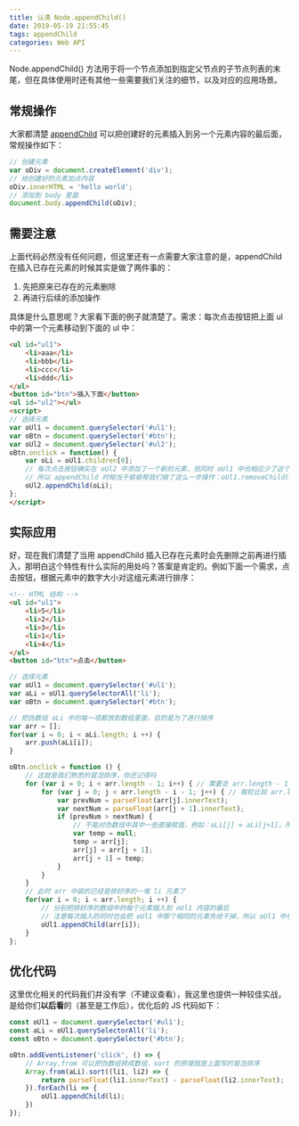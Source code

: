 ```yaml
---
title: 认清 Node.appendChild()
date: 2019-05-19 21:55:45
tags: appendChild
categories: Web API
---
```


Node.appendChild() 方法用于将一个节点添加到指定父节点的子节点列表的末尾，但在具体使用时还有其他一些需要我们关注的细节，以及对应的应用场景。

<!-- more -->

## 常规操作

大家都清楚 [appendChild](https://developer.mozilla.org/en-US/docs/Web/API/Node/appendChild) 可以把创建好的元素插入到另一个元素内容的最后面，常规操作如下：

```javascript
// 创建元素
var oDiv = document.createElement('div');
// 给创建好的元素加点内容
oDiv.innerHTML = 'hello world';
// 添加到 body 里面
document.body.appendChild(oDiv);
```

## 需要注意

上面代码必然没有任何问题，但这里还有一点需要大家注意的是，appendChild 在插入已存在元素的时候其实是做了两件事的：

1. 先把原来已存在的元素删除
2. 再进行后续的添加操作

具体是什么意思呢？大家看下面的例子就清楚了。需求：每次点击按钮把上面 ul 中的第一个元素移动到下面的 ul 中：

```html
<ul id="ul1">
    <li>aaa</li>
    <li>bbb</li>
    <li>ccc</li>
    <li>ddd</li>
</ul>
<button id="btn">插入下面</button>
<ul id="ul2"></ul>
<script>
// 选择元素
var oUl1 = document.querySelector('#ul1');
var oBtn = document.querySelector('#btn');
var oUl2 = document.querySelector('#ul2');
oBtn.onclick = function() {
    var oLi = oUl1.children[0];
    // 每次点击按钮确实在 oUl2 中添加了一个新的元素，但同时 oUl1 中也相应少了这个元素
    // 所以 appendChild 时相当于偷偷帮我们做了这么一步操作：oUl1.removeChild(oLi);
    oUl2.appendChild(oLi);
};
</script>
```

## 实际应用

好，现在我们清楚了当用 appendChild 插入已存在元素时会先删除之前再进行插入，那明白这个特性有什么实际的用处吗？答案是肯定的。例如下面一个需求，点击按钮，根据元素中的数字大小对这组元素进行排序：

```html
<!-- HTML 结构 -->
<ul id="ul1">
    <li>5</li>
    <li>2</li>
    <li>3</li>
    <li>1</li>
    <li>4</li>
</ul>
<button id="btn">点击</button>
```

```javascript
// 选择元素
var oUl1 = document.querySelector('#ul1');
var aLi = oUl1.querySelectorAll('li');
var oBtn = document.querySelector('#btn');

// 把伪数组 aLi 中的每一项都放到数组里面，目的是为了进行排序
var arr = [];
for(var i = 0; i < aLi.length; i ++) {
    arr.push(aLi[i]);
}

oBtn.onclick = function () {
    // 这就是我们熟悉的冒泡排序，你还记得吗
    for (var i = 0; i < arr.length - 1; i++) { // 需要走 arr.length - 1 轮
        for (var j = 0; j < arr.length - i - 1; j++) { // 每轮比较 arr.length - i - 1 次
            var prevNum = parseFloat(arr[j].innerText);
            var nextNum = parseFloat(arr[j + 1].innerText);
            if (prevNum > nextNum) {
                // 不能对伪数组中其中一些直接赋值，例如：aLi[j] = aLi[j+1]，所以需要把伪数组转换成数组后再进行排序
                var temp = null;
                temp = arr[j];
                arr[j] = arr[j + 1];
                arr[j + 1] = temp;
            }
        }
    }
    // 此时 arr 中装的已经是排好序的一堆 li 元素了
    for(var i = 0; i < arr.length; i ++) {
        // 分别把排好序的数组中的每个元素插入到 oUl1 内容的最后
        // 注意每次插入的同时也会把 oUl1 中那个相同的元素先给干掉，所以 oUl1 中也就不会存在重复元素的问题
        oUl1.appendChild(arr[i]);
    }
};
```

## 优化代码

这里优化相关的代码我们并没有学（不建议查看），我这里也提供一种较佳实战，是给你们**以后看**的（甚至是工作后），优化后的 JS 代码如下：

```javascript
const oUl1 = document.querySelector('#ul1');
const aLi = oUl1.querySelectorAll('li');
const oBtn = document.querySelector('#btn');

oBtn.addEventListener('click', () => {
    // Array.from 可以把伪数组转成数组，sort 的原理就是上面写的冒泡排序
    Array.from(aLi).sort((li1, li2) => {
        return parseFloat(li1.innerText) - parseFloat(li2.innerText);
    }).forEach(li => {
        oUl1.appendChild(li);
    })
});
```

